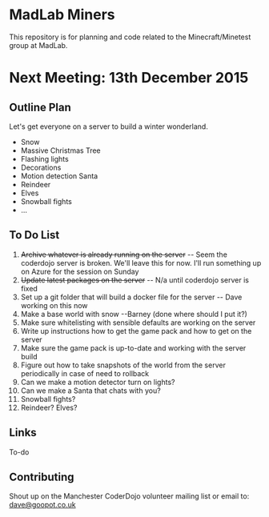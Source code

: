 MadLab Miners
=============

This repository is for planning and code related to the Minecraft/Minetest group at MadLab.

Next Meeting:  13th December 2015
===========================

Outline Plan
------------

Let's get everyone on a server to build a winter wonderland.

  * Snow 
  * Massive Christmas Tree
  * Flashing lights
  * Decorations
  * Motion detection Santa
  * Reindeer
  * Elves
  * Snowball fights
  * ...

To Do List
----------

  1. ~~Archive whatever is already running on the server~~ -- Seem the coderdojo server is broken.  We'll leave this for now.  I'll run something up on Azure for the session on Sunday
  2. ~~Update latest packages on the server~~ -- N/a until coderdojo server is fixed
  3. Set up a git folder that will build a docker file for the server -- Dave working on this now
  4. Make a base world with snow --Barney (done where should I put it?)
  5. Make sure whitelisting with sensible defaults are working on the server
  6. Write up instructions how to get the game pack and how to get on the server
  7. Make sure the game pack is up-to-date and working with the server build
  8. Figure out how to take snapshots of the world from the server periodically in case of need to rollback
  9. Can we make a motion detector turn on lights?
  10. Can we make a Santa that chats with you?
  11. Snowball fights?
  12. Reindeer?  Elves?


Links
--------------
To-do


Contributing
------------

Shout up on the Manchester CoderDojo volunteer mailing list or email to: dave@goopot.co.uk
